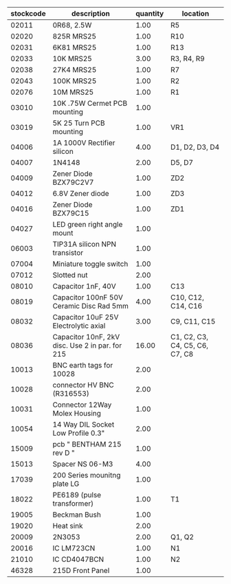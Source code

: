 |stockcode|description|quantity|location|
|---------|-----------|--------|--------|
|02011|0R68, 2.5W|1.00|R5|
|02020|825R MRS25|1.00|R10|
|02031|6K81  MRS25|1.00|R13|
|02033|10K MRS25|3.00|R3, R4, R9|
|02038|27K4 MRS25|1.00|R7|
|02043|100K MRS25|1.00|R2|
|02076|10M MRS25|1.00|R1|
|03010|10K .75W Cermet PCB mounting|1.00||
|03019|5K 25 Turn PCB mounting|1.00|VR1|
|04006|1A 1000V Rectifier silicon|4.00|D1, D2, D3, D4|
|04007|1N4148|2.00|D5, D7|
|04009|Zener Diode BZX79C2V7|1.00|ZD2|
|04012|6.8V Zener diode|1.00|ZD3|
|04016|Zener Diode BZX79C15|1.00|ZD1|
|04027|LED green right angle mount|1.00||
|06003|TIP31A silicon NPN transistor|1.00||
|07004|Miniature toggle switch|1.00||
|07012|Slotted nut|2.00||
|08010|Capacitor 1nF, 40V|1.00|C13|
|08019|Capacitor 100nF 50V Ceramic Disc Rad 5mm|4.00|C10, C12, C14, C16|
|08032|Capacitor 10uF 25V Electrolytic axial|3.00|C9, C11, C15|
|08036|Capacitor 10nF, 2kV disc. Use 2 in par. for 215|16.00|C1, C2, C3, C4, C5, C6, C7, C8|
|10013|BNC earth tags for 10028|2.00||
|10028|connector HV BNC (R316553)|2.00||
|10031|Connector 12Way Molex Housing|1.00||
|10054|14 Way DIL Socket Low Profile 0.3"|2.00||
|15009|pcb  " BENTHAM 215 rev D "|1.00||
|15013|Spacer NS 06-M3|4.00||
|17039|200 Series mounitng plate LG|1.00||
|18022|PE6189 (pulse transformer)|1.00|T1|
|19005|Beckman Bush|1.00||
|19020|Heat sink|2.00||
|20009|2N3053|2.00|Q1, Q2|
|20016|IC LM723CN|1.00|N1|
|21010|IC CD4047BCN|1.00|N2|
|46328|215D Front Panel|1.00||
